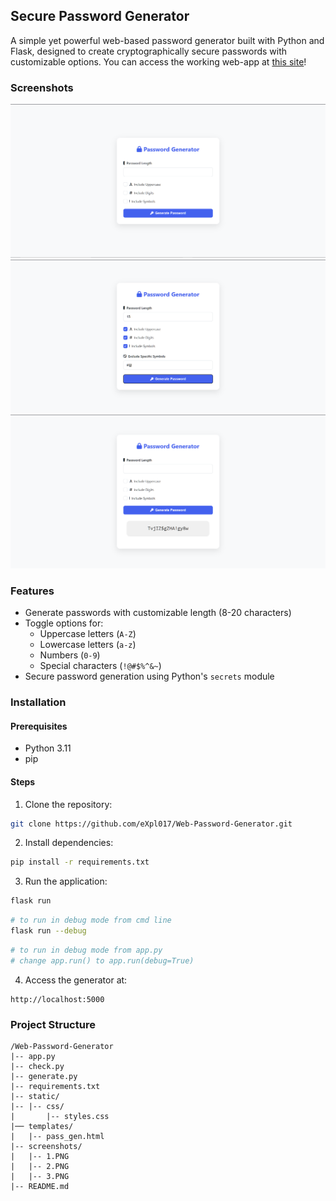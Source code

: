 ## Secure Password Generator
A simple yet powerful web-based password generator built with Python and Flask, designed to create cryptographically secure passwords with customizable options.
You can access the working web-app at [this site](https://expl0i7.pythonanywhere.com/)!

### Screenshots
![Demo Screenshot #1](screenshots/1.PNG)
![Demo Screenshot #2](screenshots/2.PNG)
![Demo Screenshot #3](screenshots/3.PNG)

### Features
- Generate passwords with customizable length (8-20 characters)
- Toggle options for:
  - Uppercase letters (`A-Z`)
  - Lowercase letters (`a-z`)
  - Numbers (`0-9`)
  - Special characters (`!@#$%^&~`)
 - Secure password generation using Python's `secrets` module

### Installation
#### Prerequisites
- Python 3.11
- pip

#### Steps
1. Clone the repository:
```bash
git clone https://github.com/eXpl017/Web-Password-Generator.git
```
2. Install dependencies:
```bash
pip install -r requirements.txt
```
3.  Run the application:
```bash
flask run
``` 
```bash
# to run in debug mode from cmd line
flask run --debug
```
```python
# to run in debug mode from app.py
# change app.run() to app.run(debug=True)
```
4.  Access the generator at:
```
http://localhost:5000
```

### Project Structure
```text
/Web-Password-Generator
|-- app.py
|-- check.py
|-- generate.py
|-- requirements.txt
|-- static/
|-- |-- css/
|       |-- styles.css
|── templates/
|   |-- pass_gen.html
|-- screenshots/
|   |-- 1.PNG
|   |-- 2.PNG
|   |-- 3.PNG
|-- README.md
```



